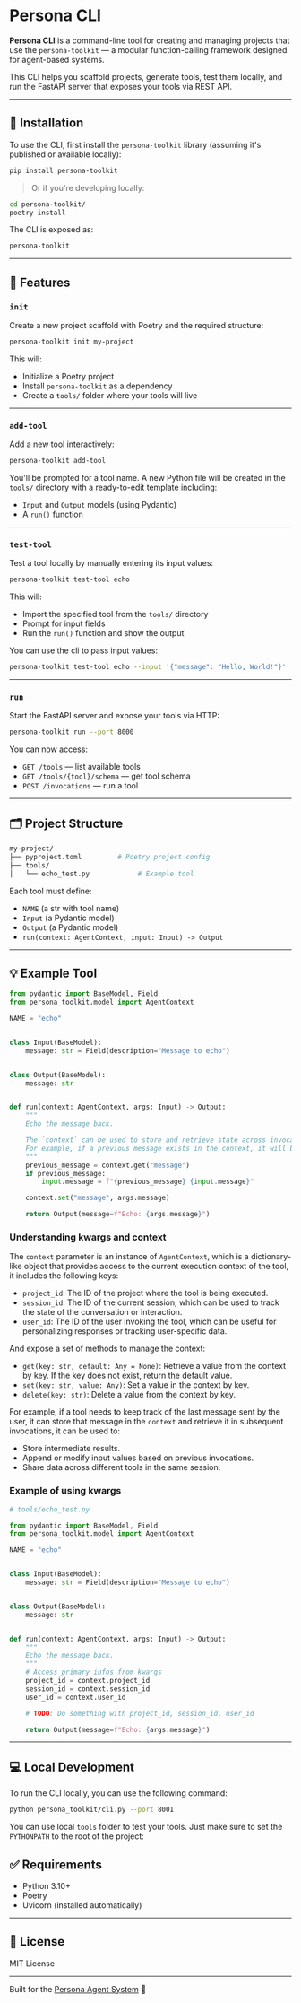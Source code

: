 # Persona CLI

**Persona CLI** is a command-line tool for creating and managing projects that use the `persona-toolkit` — a modular
function-calling framework designed for agent-based systems.

This CLI helps you scaffold projects, generate tools, test them locally, and run the FastAPI server that exposes your
tools via REST API.

---

## 🚀 Installation

To use the CLI, first install the `persona-toolkit` library (assuming it's published or available locally):

```bash
pip install persona-toolkit
```

> Or if you're developing locally:

```bash
cd persona-toolkit/
poetry install
```

The CLI is exposed as:

```bash
persona-toolkit
```

---

## 📆 Features

### `init`

Create a new project scaffold with Poetry and the required structure:

```bash
persona-toolkit init my-project
```

This will:

- Initialize a Poetry project
- Install `persona-toolkit` as a dependency
- Create a `tools/` folder where your tools will live

---

### `add-tool`

Add a new tool interactively:

```bash
persona-toolkit add-tool
```

You'll be prompted for a tool name. A new Python file will be created in the `tools/` directory with a ready-to-edit
template including:

- `Input` and `Output` models (using Pydantic)
- A `run()` function

---

### `test-tool`

Test a tool locally by manually entering its input values:

```bash
persona-toolkit test-tool echo
```

This will:

- Import the specified tool from the `tools/` directory
- Prompt for input fields
- Run the `run()` function and show the output

You can use the cli to pass input values:

```bash
persona-toolkit test-tool echo --input '{"message": "Hello, World!"}'
```

---

### `run`

Start the FastAPI server and expose your tools via HTTP:

```bash
persona-toolkit run --port 8000
```

You can now access:

- `GET /tools` — list available tools
- `GET /tools/{tool}/schema` — get tool schema
- `POST /invocations` — run a tool

---

## 🗂 Project Structure

```bash
my-project/
├── pyproject.toml         # Poetry project config
├── tools/
│   └── echo_test.py            # Example tool
```

Each tool must define:

- `NAME` (a str with tool name)
- `Input` (a Pydantic model)
- `Output` (a Pydantic model)
- `run(context: AgentContext, input: Input) -> Output`

---

## 💡 Example Tool

```python
from pydantic import BaseModel, Field
from persona_toolkit.model import AgentContext

NAME = "echo"


class Input(BaseModel):
    message: str = Field(description="Message to echo")


class Output(BaseModel):
    message: str


def run(context: AgentContext, args: Input) -> Output:
    """
    Echo the message back.

    The `context` can be used to store and retrieve state across invocations.
    For example, if a previous message exists in the context, it will be appended to the current message.
    """
    previous_message = context.get("message")
    if previous_message:
        input.message = f"{previous_message} {input.message}"

    context.set("message", args.message)

    return Output(message=f"Echo: {args.message}")
```

### Understanding kwargs and context

The `context` parameter is an instance of `AgentContext`, which is a dictionary-like object that provides access to the
current execution context of the tool, it includes the following keys:

- `project_id`: The ID of the project where the tool is being executed.
- `session_id`: The ID of the current session, which can be used to track the state of the conversation or interaction.
- `user_id`: The ID of the user invoking the tool, which can be useful for personalizing responses or tracking
  user-specific data.

And expose a set of methods to manage the context:

- `get(key: str, default: Any = None)`: Retrieve a value from the context by key. If the key does not exist, return the
  default value.
- `set(key: str, value: Any)`: Set a value in the context by key.
- `delete(key: str)`: Delete a value from the context by key.

For example, if a tool needs to keep track of the last message sent by the user, it can store that message in the
`context` and retrieve it in subsequent invocations, it can be used to:

- Store intermediate results.
- Append or modify input values based on previous invocations.
- Share data across different tools in the same session.

### Example of using kwargs

```python
# tools/echo_test.py

from pydantic import BaseModel, Field
from persona_toolkit.model import AgentContext

NAME = "echo"


class Input(BaseModel):
    message: str = Field(description="Message to echo")


class Output(BaseModel):
    message: str


def run(context: AgentContext, args: Input) -> Output:
    """
    Echo the message back.
    """
    # Access primary infos from kwargs
    project_id = context.project_id
    session_id = context.session_id
    user_id = context.user_id

    # TODO: Do something with project_id, session_id, user_id

    return Output(message=f"Echo: {args.message}")
```

---

## 💻 Local Development

To run the CLI locally, you can use the following command:

```bash
python persona_toolkit/cli.py --port 8001
```

You can use local `tools` folder to test your tools. Just make sure to set the `PYTHONPATH` to the root of the project:

## ✅ Requirements

- Python 3.10+
- Poetry
- Uvicorn (installed automatically)

---

## 📃 License

MIT License

---

Built for the [Persona Agent System](https://github.com/your-org/persona) 🤖


